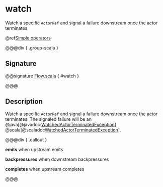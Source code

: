 # watch

Watch a specific `ActorRef` and signal a failure downstream once the actor terminates.

@ref[Simple operators](../index.md#simple-operators)

@@@div { .group-scala }

## Signature

@@signature [Flow.scala](/akka-stream/src/main/scala/akka/stream/scaladsl/Flow.scala) { #watch }

@@@

## Description

Watch a specific `ActorRef` and signal a failure downstream once the actor terminates.
The signaled failure will be an @java[@javadoc:[WatchedActorTerminatedException](akka.stream.WatchedActorTerminatedException)]
@scala[@scaladoc[WatchedActorTerminatedException](akka.stream.WatchedActorTerminatedException)].


@@@div { .callout }

**emits** when upstream emits

**backpressures** when downstream backpressures

**completes** when upstream completes

@@@

